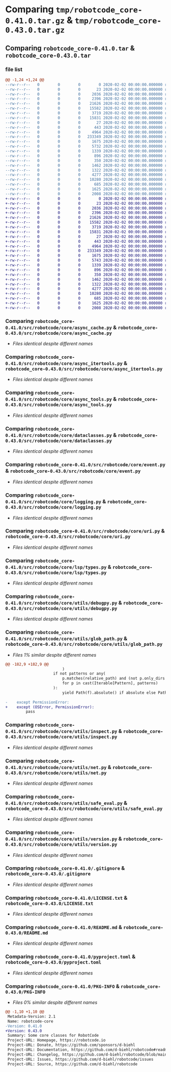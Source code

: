 # Comparing `tmp/robotcode_core-0.41.0.tar.gz` & `tmp/robotcode_core-0.43.0.tar.gz`

## Comparing `robotcode_core-0.41.0.tar` & `robotcode_core-0.43.0.tar`

### file list

```diff
@@ -1,24 +1,24 @@
--rw-r--r--   0        0        0        0 2020-02-02 00:00:00.000000 robotcode_core-0.41.0/src/robotcode/core/__init__.py
--rw-r--r--   0        0        0       23 2020-02-02 00:00:00.000000 robotcode_core-0.41.0/src/robotcode/core/__version__.py
--rw-r--r--   0        0        0     2036 2020-02-02 00:00:00.000000 robotcode_core-0.41.0/src/robotcode/core/async_cache.py
--rw-r--r--   0        0        0     2396 2020-02-02 00:00:00.000000 robotcode_core-0.41.0/src/robotcode/core/async_itertools.py
--rw-r--r--   0        0        0    21626 2020-02-02 00:00:00.000000 robotcode_core-0.41.0/src/robotcode/core/async_tools.py
--rw-r--r--   0        0        0    15582 2020-02-02 00:00:00.000000 robotcode_core-0.41.0/src/robotcode/core/dataclasses.py
--rw-r--r--   0        0        0     3719 2020-02-02 00:00:00.000000 robotcode_core-0.41.0/src/robotcode/core/event.py
--rw-r--r--   0        0        0    15831 2020-02-02 00:00:00.000000 robotcode_core-0.41.0/src/robotcode/core/logging.py
--rw-r--r--   0        0        0       27 2020-02-02 00:00:00.000000 robotcode_core-0.41.0/src/robotcode/core/py.typed
--rw-r--r--   0        0        0      443 2020-02-02 00:00:00.000000 robotcode_core-0.41.0/src/robotcode/core/types.py
--rw-r--r--   0        0        0     4964 2020-02-02 00:00:00.000000 robotcode_core-0.41.0/src/robotcode/core/uri.py
--rw-r--r--   0        0        0   233349 2020-02-02 00:00:00.000000 robotcode_core-0.41.0/src/robotcode/core/lsp/types.py
--rw-r--r--   0        0        0     1675 2020-02-02 00:00:00.000000 robotcode_core-0.41.0/src/robotcode/core/utils/debugpy.py
--rw-r--r--   0        0        0     5732 2020-02-02 00:00:00.000000 robotcode_core-0.41.0/src/robotcode/core/utils/glob_path.py
--rw-r--r--   0        0        0     1339 2020-02-02 00:00:00.000000 robotcode_core-0.41.0/src/robotcode/core/utils/inspect.py
--rw-r--r--   0        0        0      896 2020-02-02 00:00:00.000000 robotcode_core-0.41.0/src/robotcode/core/utils/net.py
--rw-r--r--   0        0        0      350 2020-02-02 00:00:00.000000 robotcode_core-0.41.0/src/robotcode/core/utils/path.py
--rw-r--r--   0        0        0     1462 2020-02-02 00:00:00.000000 robotcode_core-0.41.0/src/robotcode/core/utils/safe_eval.py
--rw-r--r--   0        0        0     1322 2020-02-02 00:00:00.000000 robotcode_core-0.41.0/src/robotcode/core/utils/version.py
--rw-r--r--   0        0        0     4277 2020-02-02 00:00:00.000000 robotcode_core-0.41.0/.gitignore
--rw-r--r--   0        0        0    10280 2020-02-02 00:00:00.000000 robotcode_core-0.41.0/LICENSE.txt
--rw-r--r--   0        0        0      685 2020-02-02 00:00:00.000000 robotcode_core-0.41.0/README.md
--rw-r--r--   0        0        0     1625 2020-02-02 00:00:00.000000 robotcode_core-0.41.0/pyproject.toml
--rw-r--r--   0        0        0     2008 2020-02-02 00:00:00.000000 robotcode_core-0.41.0/PKG-INFO
+-rw-r--r--   0        0        0        0 2020-02-02 00:00:00.000000 robotcode_core-0.43.0/src/robotcode/core/__init__.py
+-rw-r--r--   0        0        0       23 2020-02-02 00:00:00.000000 robotcode_core-0.43.0/src/robotcode/core/__version__.py
+-rw-r--r--   0        0        0     2036 2020-02-02 00:00:00.000000 robotcode_core-0.43.0/src/robotcode/core/async_cache.py
+-rw-r--r--   0        0        0     2396 2020-02-02 00:00:00.000000 robotcode_core-0.43.0/src/robotcode/core/async_itertools.py
+-rw-r--r--   0        0        0    21626 2020-02-02 00:00:00.000000 robotcode_core-0.43.0/src/robotcode/core/async_tools.py
+-rw-r--r--   0        0        0    15582 2020-02-02 00:00:00.000000 robotcode_core-0.43.0/src/robotcode/core/dataclasses.py
+-rw-r--r--   0        0        0     3719 2020-02-02 00:00:00.000000 robotcode_core-0.43.0/src/robotcode/core/event.py
+-rw-r--r--   0        0        0    15831 2020-02-02 00:00:00.000000 robotcode_core-0.43.0/src/robotcode/core/logging.py
+-rw-r--r--   0        0        0       27 2020-02-02 00:00:00.000000 robotcode_core-0.43.0/src/robotcode/core/py.typed
+-rw-r--r--   0        0        0      443 2020-02-02 00:00:00.000000 robotcode_core-0.43.0/src/robotcode/core/types.py
+-rw-r--r--   0        0        0     4964 2020-02-02 00:00:00.000000 robotcode_core-0.43.0/src/robotcode/core/uri.py
+-rw-r--r--   0        0        0   233349 2020-02-02 00:00:00.000000 robotcode_core-0.43.0/src/robotcode/core/lsp/types.py
+-rw-r--r--   0        0        0     1675 2020-02-02 00:00:00.000000 robotcode_core-0.43.0/src/robotcode/core/utils/debugpy.py
+-rw-r--r--   0        0        0     5743 2020-02-02 00:00:00.000000 robotcode_core-0.43.0/src/robotcode/core/utils/glob_path.py
+-rw-r--r--   0        0        0     1339 2020-02-02 00:00:00.000000 robotcode_core-0.43.0/src/robotcode/core/utils/inspect.py
+-rw-r--r--   0        0        0      896 2020-02-02 00:00:00.000000 robotcode_core-0.43.0/src/robotcode/core/utils/net.py
+-rw-r--r--   0        0        0      350 2020-02-02 00:00:00.000000 robotcode_core-0.43.0/src/robotcode/core/utils/path.py
+-rw-r--r--   0        0        0     1462 2020-02-02 00:00:00.000000 robotcode_core-0.43.0/src/robotcode/core/utils/safe_eval.py
+-rw-r--r--   0        0        0     1322 2020-02-02 00:00:00.000000 robotcode_core-0.43.0/src/robotcode/core/utils/version.py
+-rw-r--r--   0        0        0     4277 2020-02-02 00:00:00.000000 robotcode_core-0.43.0/.gitignore
+-rw-r--r--   0        0        0    10280 2020-02-02 00:00:00.000000 robotcode_core-0.43.0/LICENSE.txt
+-rw-r--r--   0        0        0      685 2020-02-02 00:00:00.000000 robotcode_core-0.43.0/README.md
+-rw-r--r--   0        0        0     1625 2020-02-02 00:00:00.000000 robotcode_core-0.43.0/pyproject.toml
+-rw-r--r--   0        0        0     2008 2020-02-02 00:00:00.000000 robotcode_core-0.43.0/PKG-INFO
```

### Comparing `robotcode_core-0.41.0/src/robotcode/core/async_cache.py` & `robotcode_core-0.43.0/src/robotcode/core/async_cache.py`

 * *Files identical despite different names*

### Comparing `robotcode_core-0.41.0/src/robotcode/core/async_itertools.py` & `robotcode_core-0.43.0/src/robotcode/core/async_itertools.py`

 * *Files identical despite different names*

### Comparing `robotcode_core-0.41.0/src/robotcode/core/async_tools.py` & `robotcode_core-0.43.0/src/robotcode/core/async_tools.py`

 * *Files identical despite different names*

### Comparing `robotcode_core-0.41.0/src/robotcode/core/dataclasses.py` & `robotcode_core-0.43.0/src/robotcode/core/dataclasses.py`

 * *Files identical despite different names*

### Comparing `robotcode_core-0.41.0/src/robotcode/core/event.py` & `robotcode_core-0.43.0/src/robotcode/core/event.py`

 * *Files identical despite different names*

### Comparing `robotcode_core-0.41.0/src/robotcode/core/logging.py` & `robotcode_core-0.43.0/src/robotcode/core/logging.py`

 * *Files identical despite different names*

### Comparing `robotcode_core-0.41.0/src/robotcode/core/uri.py` & `robotcode_core-0.43.0/src/robotcode/core/uri.py`

 * *Files identical despite different names*

### Comparing `robotcode_core-0.41.0/src/robotcode/core/lsp/types.py` & `robotcode_core-0.43.0/src/robotcode/core/lsp/types.py`

 * *Files identical despite different names*

### Comparing `robotcode_core-0.41.0/src/robotcode/core/utils/debugpy.py` & `robotcode_core-0.43.0/src/robotcode/core/utils/debugpy.py`

 * *Files identical despite different names*

### Comparing `robotcode_core-0.41.0/src/robotcode/core/utils/glob_path.py` & `robotcode_core-0.43.0/src/robotcode/core/utils/glob_path.py`

 * *Files 1% similar despite different names*

```diff
@@ -182,9 +182,9 @@
                         )
                     if not patterns or any(
                         p.matches(relative_path) and (not p.only_dirs or p.only_dirs and f.is_dir())
                         for p in cast(Iterable[Pattern], patterns)
                     ):
                         yield Path(f).absolute() if absolute else Path(f)
 
-    except PermissionError:
+    except (OSError, PermissionError):
         pass
```

### Comparing `robotcode_core-0.41.0/src/robotcode/core/utils/inspect.py` & `robotcode_core-0.43.0/src/robotcode/core/utils/inspect.py`

 * *Files identical despite different names*

### Comparing `robotcode_core-0.41.0/src/robotcode/core/utils/net.py` & `robotcode_core-0.43.0/src/robotcode/core/utils/net.py`

 * *Files identical despite different names*

### Comparing `robotcode_core-0.41.0/src/robotcode/core/utils/safe_eval.py` & `robotcode_core-0.43.0/src/robotcode/core/utils/safe_eval.py`

 * *Files identical despite different names*

### Comparing `robotcode_core-0.41.0/src/robotcode/core/utils/version.py` & `robotcode_core-0.43.0/src/robotcode/core/utils/version.py`

 * *Files identical despite different names*

### Comparing `robotcode_core-0.41.0/.gitignore` & `robotcode_core-0.43.0/.gitignore`

 * *Files identical despite different names*

### Comparing `robotcode_core-0.41.0/LICENSE.txt` & `robotcode_core-0.43.0/LICENSE.txt`

 * *Files identical despite different names*

### Comparing `robotcode_core-0.41.0/README.md` & `robotcode_core-0.43.0/README.md`

 * *Files identical despite different names*

### Comparing `robotcode_core-0.41.0/pyproject.toml` & `robotcode_core-0.43.0/pyproject.toml`

 * *Files identical despite different names*

### Comparing `robotcode_core-0.41.0/PKG-INFO` & `robotcode_core-0.43.0/PKG-INFO`

 * *Files 0% similar despite different names*

```diff
@@ -1,10 +1,10 @@
 Metadata-Version: 2.1
 Name: robotcode-core
-Version: 0.41.0
+Version: 0.43.0
 Summary: Some core classes for RobotCode
 Project-URL: Homepage, https://robotcode.io
 Project-URL: Donate, https://github.com/sponsors/d-biehl
 Project-URL: Documentation, https://github.com/d-biehl/robotcode#readme
 Project-URL: Changelog, https://github.com/d-biehl/robotcode/blob/main/CHANGELOG.md
 Project-URL: Issues, https://github.com/d-biehl/robotcode/issues
 Project-URL: Source, https://github.com/d-biehl/robotcode
```

